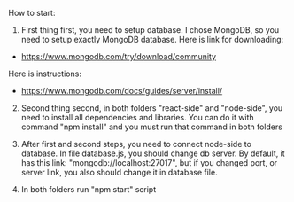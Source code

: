 How to start:

1) First thing first, you need to setup database. I chose MongoDB, so you need to setup exactly MongoDB database. Here is link for downloading:
 - https://www.mongodb.com/try/download/community

Here is instructions:
 - https://www.mongodb.com/docs/guides/server/install/

2) Second thing second, in both folders "react-side" and "node-side", you need to install all dependencies and libraries. You can do it with command "npm install" and you must run that command in both folders

3) After first and second steps, you need to connect node-side to database. In file database.js, you should change db server. By default, it has this link: "mongodb://localhost:27017", but if you changed port, or server link, you also should change it in database file.

4) In both folders run "npm start" script